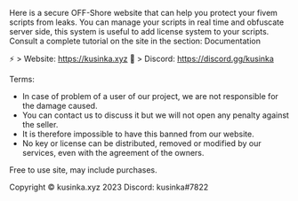 Here is a secure OFF-Shore website that can help you protect your fivem scripts from leaks. 
You can manage your scripts in real time and obfuscate server side, this system is useful to add license system to your scripts.
Consult a complete tutorial on the site in the section: Documentation

⚡ > Website: https://kusinka.xyz
👾 > Discord: https://discord.gg/kusinka


Terms:
- In case of problem of a user of our project, we are not responsible for the damage caused.
- You can contact us to discuss it but we will not open any penalty against the seller. 
- It is therefore impossible to have this banned from our website.
- No key or license can be distributed, removed or modified by our services, even with the agreement of the owners.

Free to use site, may include purchases.

Copyright © kusinka.xyz 2023
Discord: kusinka#7822 

